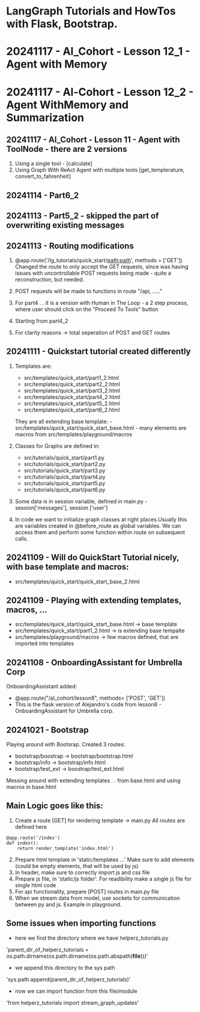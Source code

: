 # LangGraph Tutorials and HowTos with Flask, Bootstrap.

# 20241117 - Al_Cohort - Lesson 12_1 - Agent with Memory

# 20241117 - Al-Cohort - Lesson 12_2 - Agent WithMemory and Summarization

## 20241117 - Al_Cohort - Lesson 11 - Agent with ToolNode - there are 2 versions

1.  Using a single tool - [calculate]
2.  Using Graph With ReAct Agent with multiple tools [get_templerature, convert_to_fahrenheit]

## 20241114 - Part6_2

## 20241113 - Part5_2 - skipped the part of overwriting existing messages

## 20241113 - Routing modifications

1.  @app.route('/lg_tutorials/quick_start/<path:path>', methods = ['GET'])
    Changed the route to only accept the GET requests, since was having issues with uncontrollable POST requests being made - quite a reconstruction, but needed.
2.  POST requests will be made to functions in route "/api, ....."
3.  For part4 . . it is a version with Human in The Loop - a 2 step process, where user should click on the "Proceed To Tools" button

4.  Starting from part4_2
5.  For clarity reasons -> total seperation of POST and GET routes

## 20241111 - Quickstart tutorial created differently

1.  Templates are:

    - src/templates/quick_start/part1_2.html
    - src/templates/quick_start/part2_2.html
    - src/templates/quick_start/part3_2.html
    - src/templates/quick_start/part4_2.html
    - src/templates/quick_start/part5_2.html
    - src/templates/quick_start/part6_2.html

    They are all extending base template: - src/templates/quick_start/quick_start_base.html - many elements are macros from src/templates/playground/macros

2.  Classes for Graphs are defined in:

    - src/tutorials/quick_start/part1.py
    - src/tutorials/quick_start/part2.py
    - src/tutorials/quick_start/part3.py
    - src/tutorials/quick_start/part4.py
    - src/tutorials/quick_start/part5.py
    - src/tutorials/quick_start/part6.py

3.  Some data is in session variable, defined in main.py - session['messages'], session ['user']
4.  In code we want to initialize graph classes at right places.Usually this are variables created in @before_route as global variables. We can access them and perform some function within route on subsequent calls.

## 20241109 - Will do QuickStart Tutorial nicely, with base template and macros:

- src/templates/quick_start/quick_start_base_2.html

## 20241109 - Playing with extending templates, macros, ...

- src/templates/quick_start/quick_start_base.html -> base template
- src/templates/quick_start/part1_2.html -> is extending base tempalte
- src/templates/playground/macros -> few macros defined, that are imported into templates

## 20241108 - OnboardingAssistant for Umbrella Corp

OnboardingAssistant added:

- @app.route("/al_cohort/lesson8", methods= ['POST', 'GET'])
- This is the flask version of Alejandro's code from lesson8 - OnboardingAssistant for Umbrella corp.

## 20241021 - Bootstrap

Playing around with Bootsrap. Created 3 routes:

- bootstrap/boostrap -> bootstrap/bootstrap.html
- bootstrap/info -> bootstrap/info.html
- bootstrap/test_ext -> boostrap/test_ext.html

Messing around with extending templates . . from base.html and using macros in base.html

## Main Logic goes like this:

1. Create a route [GET] for rendering template -> main.py All routes are defined here

```
@app.route('/index')
def index():
    return render_template('index.html')
```

2. Prepare html template in 'static/templates ...' Make sure to add elements (could be empty elements, that will be used by js)
3. In header, make sure to correctly import js and css file
4. Prepare js file, in 'static/js folder'. For readibility make a single js file for single html code
5. For api functionality, prepare [POST] routes in main.py file
6. When we stream data from model, use sockets for communication between py and js. Example in playground.

## Some issues when importing functions

- here we find the directory where we have helperz_tutorials.py

'parent_dir_of_helperz_tutorials = os.path.dirname(os.path.dirname(os.path.abspath(**file**)))'

- we append this directory to the sys path

'sys.path.append(parent_dir_of_helperz_tutorials)'

- now we can import function from this file/module

'from helperz_tutorials import stream_graph_updates'
